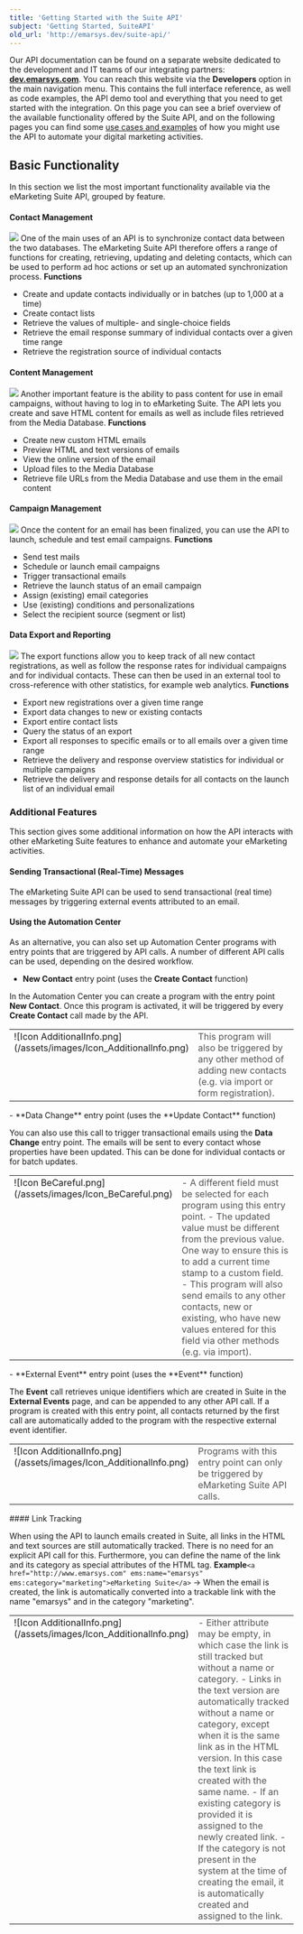 ```yaml
---
title: 'Getting Started with the Suite API'
subject: 'Getting Started, SuiteAPI'
old_url: 'http://emarsys.dev/suite-api/'
---
```


Our API documentation can be found on a separate website dedicated to the development and IT teams of our integrating partners: [**dev.emarsys.com**](http://dev.emarsys.com). You can reach this website via the **Developers** option in the main navigation menu. This contains the full interface reference, as well as code examples, the API demo tool and everything that you need to get started with the integration. On this page you can see a brief overview of the available functionality offered by the Suite API, and on the following pages you can find some [use cases and examples](/Getting%20Started/use-cases.md "API Use Cases") of how you might use the API to automate your digital marketing activities.

Basic Functionality
-------------------

 In this section we list the most important functionality available via the eMarketing Suite API, grouped by feature.

#### Contact Management

[![](/assets/images/EMS_API_DoWithIt_Contacts.png)](/assets/images/EMS_API_DoWithIt_Contacts.png) One of the main uses of an API is to synchronize contact data between the two databases. The eMarketing Suite API therefore offers a range of functions for creating, retrieving, updating and deleting contacts, which can be used to perform ad hoc actions or set up an automated synchronization process. **Functions**

- Create and update contacts individually or in batches (up to 1,000 at a time)
- Create contact lists
- Retrieve the values of multiple- and single-choice fields
- Retrieve the email response summary of individual contacts over a given time range
- Retrieve the registration source of individual contacts

#### Content Management

[![](/assets/images/EMS_API_DoWithIt_Content.png)](/assets/images/EMS_API_DoWithIt_Content.png) Another important feature is the ability to pass content for use in email campaigns, without having to log in to eMarketing Suite. The API lets you create and save HTML content for emails as well as include files retrieved from the Media Database. **Functions**

- Create new custom HTML emails
- Preview HTML and text versions of emails
- View the online version of the email
- Upload files to the Media Database
- Retrieve file URLs from the Media Database and use them in the email content

#### Campaign Management

[![](/assets/images/EMS_API_DoWithIt_SendMail.png)](/assets/images/EMS_API_DoWithIt_SendMail.png) Once the content for an email has been finalized, you can use the API to launch, schedule and test email campaigns. **Functions**

- Send test mails
- Schedule or launch email campaigns
- Trigger transactional emails
- Retrieve the launch status of an email campaign
- Assign (existing) email categories
- Use (existing) conditions and personalizations
- Select the recipient source (segment or list)

#### Data Export and Reporting

[![](/assets/images/EMS_API_DoWithIt_Reports.png)](/assets/images/EMS_API_DoWithIt_Reports.png) The export functions allow you to keep track of all new contact registrations, as well as follow the response rates for individual campaigns and for individual contacts. These can then be used in an external tool to cross-reference with other statistics, for example web analytics. **Functions**

- Export new registrations over a given time range
- Export data changes to new or existing contacts
- Export entire contact lists
- Query the status of an export
- Export all responses to specific emails or to all emails over a given time range
- Retrieve the delivery and response overview statistics for individual or multiple campaigns
- Retrieve the delivery and response details for all contacts on the launch list of an individual email

### Additional Features

 This section gives some additional information on how the API interacts with other eMarketing Suite features to enhance and automate your eMarketing activities.

#### Sending Transactional (Real-Time) Messages

 The eMarketing Suite API can be used to send transactional (real time) messages by triggering external events attributed to an email.

#### Using the Automation Center

 As an alternative, you can also set up Automation Center programs with entry points that are triggered by API calls. A number of different API calls can be used, depending on the desired workflow.

- **New Contact** entry point (uses the **Create Contact** function)

 In the Automation Center you can create a program with the entry point **New Contact**. Once this program is activated, it will be triggered by every **Create Contact** call made by the API.

<table cellpadding="1" class="wikitable" style="width: 100%; border: 0px solid #999;"><tbody><tr><td scope="col" style="text-align: left; border: 0px solid #999; vertical-align: top;" width="60px">![Icon AdditionalInfo.png](/assets/images/Icon_AdditionalInfo.png)</td> <td scope="col" style="border: 0px solid #999; vertical-align: top; color: #555555;">This program will also be triggered by any other method of adding new contacts (e.g. via import or form registration).</td></tr></tbody></table>- **Data Change** entry point (uses the **Update Contact** function)

 You can also use this call to trigger transactional emails using the **Data Change** entry point. The emails will be sent to every contact whose properties have been updated. This can be done for individual contacts or for batch updates.

<table cellpadding="1" class="wikitable" style="width: 100%; border: 0px;"><tbody><tr><td scope="col" style="text-align: left; border: 0px solid #999; vertical-align: top;" width="60px">![Icon BeCareful.png](/assets/images/Icon_BeCareful.png)</td> <td scope="col" style="border: 0px solid #999; vertical-align: top; color: #555555;">- A different field must be selected for each program using this entry point.
- The updated value must be different from the previous value. One way to ensure this is to add a current time stamp to a custom field.
- This program will also send emails to any other contacts, new or existing, who have new values entered for this field via other methods (e.g. via import).
 
</td></tr></tbody></table>- **External Event** entry point (uses the **Event** function)

 The **Event** call retrieves unique identifiers which are created in Suite in the **External Events** page, and can be appended to any other API call. If a program is created with this entry point, all contacts returned by the first call are automatically added to the program with the respective external event identifier.

<table cellpadding="1" class="wikitable" style="width: 100%; border: 0px solid #999;"><tbody><tr><td scope="col" style="text-align: left; border: 0px solid #999; vertical-align: top;" width="60px">![Icon AdditionalInfo.png](/assets/images/Icon_AdditionalInfo.png)</td> <td scope="col" style="border: 0px solid #999; vertical-align: top; color: #555555;">Programs with this entry point can only be triggered by eMarketing Suite API calls.</td></tr></tbody></table>#### Link Tracking

 When using the API to launch emails created in Suite, all links in the HTML and text sources are still automatically tracked. There is no need for an explicit API call for this. Furthermore, you can define the name of the link and its category as special attributes of the HTML tag. **Example**`<a href="http://www.emarsys.com" ems:name="emarsys" ems:category="marketing">eMarketing Suite</a>` → When the email is created, the link is automatically converted into a trackable link with the name "emarsys" and in the category "marketing".

<table cellpadding="1" class="wikitable" style="width: 100%; border: 0px solid #999;"><tbody><tr><td scope="col" style="text-align: left; border: 0px solid #999; vertical-align: top;" width="60px">![Icon AdditionalInfo.png](/assets/images/Icon_AdditionalInfo.png)</td> <td scope="col" style="border: 0px solid #999; vertical-align: top; color: #555555;">- Either attribute may be empty, in which case the link is still tracked but without a name or category.
- Links in the text version are automatically tracked without a name or category, except when it is the same link as in the HTML version. In this case the text link is created with the same name.
- If an existing category is provided it is assigned to the newly created link.
- If the category is not present in the system at the time of creating the email, it is automatically created and assigned to the link.
 
</td></tr></tbody></table>